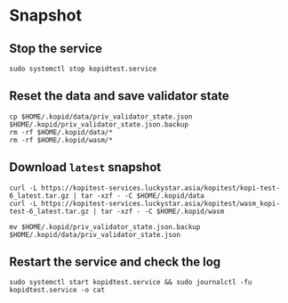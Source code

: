 # Snapshot

## Stop the service

```
sudo systemctl stop kopidtest.service
```

## Reset the data and save validator state

```
cp $HOME/.kopid/data/priv_validator_state.json $HOME/.kopid/priv_validator_state.json.backup
rm -rf $HOME/.kopid/data/*
rm -rf $HOME/.kopid/wasm/*
```

## Download `latest` snapshot

```
curl -L https://kopitest-services.luckystar.asia/kopitest/kopi-test-6_latest.tar.gz | tar -xzf - -C $HOME/.kopid/data
curl -L https://kopitest-services.luckystar.asia/kopitest/wasm_kopi-test-6_latest.tar.gz | tar -xzf - -C $HOME/.kopid/wasm
```

```
mv $HOME/.kopid/priv_validator_state.json.backup $HOME/.kopid/data/priv_validator_state.json
```

## Restart the service and check the log

```
sudo systemctl start kopidtest.service && sudo journalctl -fu kopidtest.service -o cat
```
